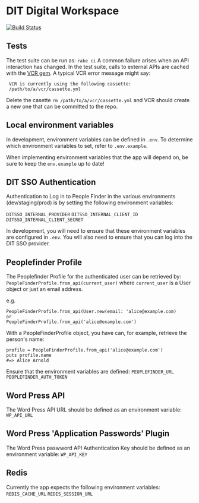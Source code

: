 # DIT Digital Workspace

[![Build Status](https://travis-ci.org/uktrade/digital-workspace.png?branch=master)](https://travis-ci.org/uktrade/digital-workspace)

## Tests
The test suite can be run as:
`rake ci`
A common failure arises when an API interaction has changed. In the test suite, calls to external APIs are cached with the [VCR gem](https://github.com/vcr/vcr).
A typical VCR error message might say:
```
 VCR is currently using the following cassette:
 /path/to/a/vcr/cassette.yml
```
Delete the casette `rm /path/to/a/vcr/cassette.yml` and VCR should create a new one that can be committed to the repo.

## Local environment variables

In development, environment variables can be defined in `.env`. To determine which environment variables to set, refer to `.env.example`.

When implementing environment variables that the app will depend on, be sure to keep the `env.example` up to date!

## DIT SSO Authentication

Authentication to Log in to People Finder in the various environments (dev/staging/prod) is by setting the following environment variables:

`DITSSO_INTERNAL_PROVIDER`
`DITSSO_INTERNAL_CLIENT_ID`
`DITSSO_INTERNAL_CLIENT_SECRET`

In development, you will need to ensure that these environment variables are configured in `.env`. You will also need to ensure that you can log into the DIT SSO provider.

## Peoplefinder Profile
The Peoplefinder Profile for the authenticated user can be retrieved by:
`PeopleFinderProfile.from_api(current_user)` where `current_user` is a User object or just an email address.

e.g.
```
PeopleFinderProfile.from_api(User.new(email: 'alice@example.com)
or
PeopleFinderProfile.from_api('alice@example.com')
```

With a PeopleFinderProfile object, you have can, for example, retrieve the person's name:
```
profile = PeopleFinderProfile.from_api('alice@example.com')
puts profile.name
#=> Alice Arnold
```
Ensure that the environment variables are defined:
`PEOPLEFINDER_URL`
`PEOPLEFINDER_AUTH_TOKEN`

## Word Press API
The Word Press API URL should be defined as an environment variable:
`WP_API_URL`

## Word Press 'Application Passwords' Plugin
The Word Press paswword API Authentication Key should be defined as an environment variable:
`WP_API_KEY`

## Redis
Currently the app expects the following environment variables:
`REDIS_CACHE_URL`
`REDIS_SESSION_URL`
